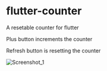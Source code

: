 # flutter-counter
A resetable counter for flutter

Plus button increments the counter

Refresh button is resetting the counter


![Screenshot_1](https://user-images.githubusercontent.com/126814579/226198447-64820625-6861-4d28-84f5-98806f4b9ae0.png)
